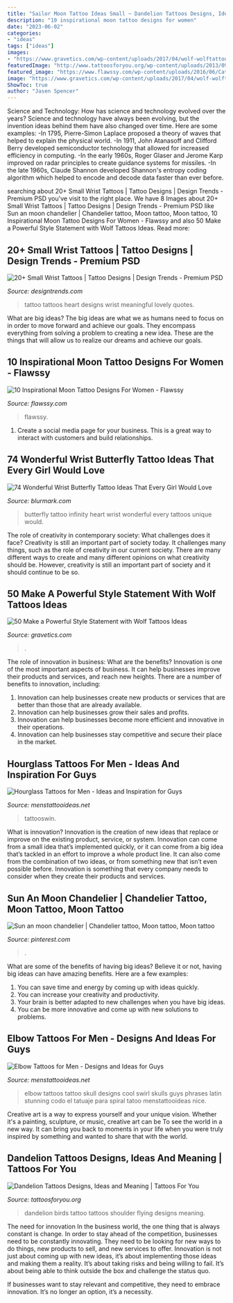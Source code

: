 ```yaml
---
title: "Sailor Moon Tattoo Ideas Small ~ Dandelion Tattoos Designs, Ideas And Meaning"
description: "10 inspirational moon tattoo designs for women"
date: "2023-06-02"
categories:
- "ideas"
tags: ["ideas"]
images:
- "https://www.gravetics.com/wp-content/uploads/2017/04/wolf-wolftattoos-blackandgreytattoos-spiritanimal.jpg"
featuredImage: "http://www.tattoosforyou.org/wp-content/uploads/2013/09/Dandelion-With-Birds-Tattoo.jpg"
featured_image: "https://www.flawssy.com/wp-content/uploads/2016/06/Cat-Moon-Tattoo-Design-Women-1.jpg"
image: "https://www.gravetics.com/wp-content/uploads/2017/04/wolf-wolftattoos-blackandgreytattoos-spiritanimal.jpg"
ShowToc: true
author: "Jasen Spencer"
---
```



Science and Technology: How has science and technology evolved over the years?
Science and technology have always been evolving, but the invention ideas behind them have also changed over time. Here are some examples: 
-In 1795, Pierre-Simon Laplace proposed a theory of waves that helped to explain the physical world. 
-In 1911, John Atanasoff and Clifford Berry developed semiconductor technology that allowed for increased efficiency in computing. 
-In the early 1960s, Roger Glaser and Jerome Karp improved on radar principles to create guidance systems for missiles.
-In the late 1960s, Claude Shannon developed Shannon's entropy coding algorithm which helped to encode and decode data faster than ever before.

	

		
searching about 20+ Small Wrist Tattoos | Tattoo Designs | Design Trends - Premium PSD you've visit to the right place. We have 8 Images about 20+ Small Wrist Tattoos | Tattoo Designs | Design Trends - Premium PSD like Sun an moon chandelier | Chandelier tattoo, Moon tattoo, Moon tattoo, 10 Inspirational Moon Tattoo Designs For Women - Flawssy and also 50 Make a Powerful Style Statement with Wolf Tattoos Ideas. Read more:
		
    
## 20+ Small Wrist Tattoos | Tattoo Designs | Design Trends - Premium PSD

<img loading=lazy src="https://images.designtrends.com/wp-content/uploads/2016/03/25121558/Lovely-Heart-Tattoo-.jpg" onerror="this.onerror=null;this.src='https://tse3.mm.bing.net/th?id=OIP.eYvzs9100--Eny2-llzCXwHaHa&amp;pid=15.1';" alt="20+ Small Wrist Tattoos | Tattoo Designs | Design Trends - Premium PSD">

_Source: designtrends.com_

>tattoo tattoos heart designs wrist meaningful lovely quotes. 

	

What are big ideas?
The big ideas are what we as humans need to focus on in order to move forward and achieve our goals. They encompass everything from solving a problem to creating a new idea. These are the things that will allow us to realize our dreams and achieve our goals.

    
## 10 Inspirational Moon Tattoo Designs For Women - Flawssy

<img loading=lazy src="https://www.flawssy.com/wp-content/uploads/2016/06/Cat-Moon-Tattoo-Design-Women-1.jpg" onerror="this.onerror=null;this.src='https://tse1.mm.bing.net/th?id=OIP.5xTHUZ1MOki1hrPCnYxAmQHaJ4&amp;pid=15.1';" alt="10 Inspirational Moon Tattoo Designs For Women - Flawssy">

_Source: flawssy.com_

>flawssy. 

	

1. Create a social media page for your business. This is a great way to interact with customers and build relationships.

    
## 74 Wonderful Wrist Butterfly Tattoo Ideas That Every Girl Would Love

<img loading=lazy src="https://www.blurmark.com/wp-content/uploads/2017/05/Butterfly-With-Heart-Infinity-Tattoo.jpg" onerror="this.onerror=null;this.src='https://tse2.mm.bing.net/th?id=OIP.kWyrO6jO6qgYhC_numMxqQHaJ4&amp;pid=15.1';" alt="74 Wonderful Wrist Butterfly Tattoo Ideas That Every Girl Would Love">

_Source: blurmark.com_

>butterfly tattoo infinity heart wrist wonderful every tattoos unique would. 

	

The role of creativity in contemporary society: What challenges does it face?
Creativity is still an important part of society today. It challenges many things, such as the role of creativity in our current society. There are many different ways to create and many different opinions on what creativity should be. However, creativity is still an important part of society and it should continue to be so.

    
## 50 Make A Powerful Style Statement With Wolf Tattoos Ideas

<img loading=lazy src="https://www.gravetics.com/wp-content/uploads/2017/04/wolf-wolftattoos-blackandgreytattoos-spiritanimal.jpg" onerror="this.onerror=null;this.src='https://tse1.mm.bing.net/th?id=OIP.s_4IKpxpMHpo1pMLpXdlrAHaHa&amp;pid=15.1';" alt="50 Make a Powerful Style Statement with Wolf Tattoos Ideas">

_Source: gravetics.com_

>. 

	

The role of innovation in business: What are the benefits?
Innovation is one of the most important aspects of business. It can help businesses improve their products and services, and reach new heights. There are a number of benefits to innovation, including: 
1. Innovation can help businesses create new products or services that are better than those that are already available. 
2. Innovation can help businesses grow their sales and profits. 
3. Innovation can help businesses become more efficient and innovative in their operations. 
4. Innovation can help businesses stay competitive and secure their place in the market.

    
## Hourglass Tattoos For Men - Ideas And Inspiration For Guys

<img loading=lazy src="http://www.menstattooideas.net/tattooimages/2016/07/hourglass-tattoos-21.jpg" onerror="this.onerror=null;this.src='https://tse3.mm.bing.net/th?id=OIP.-qUSLBZbGcuob_OP5ItNJgHaJ4&amp;pid=15.1';" alt="Hourglass Tattoos for Men - Ideas and Inspiration for Guys">

_Source: menstattooideas.net_

>tattooswin. 

	

What is innovation?
Innovation is the creation of new ideas that replace or improve on the existing product, service, or system. Innovation can come from a small idea that’s implemented quickly, or it can come from a big idea that’s tackled in an effort to improve a whole product line. It can also come from the combination of two ideas, or from something new that isn’t even possible before. Innovation is something that every company needs to consider when they create their products and services.

    
## Sun An Moon Chandelier | Chandelier Tattoo, Moon Tattoo, Moon Tattoo

<img loading=lazy src="https://i.pinimg.com/736x/15/a9/fc/15a9fc7735191bee1d390b6e957b9635.jpg" onerror="this.onerror=null;this.src='https://tse4.mm.bing.net/th?id=OIP.XMMiyPq4ejXh12DvyUsltwHaMY&amp;pid=15.1';" alt="Sun an moon chandelier | Chandelier tattoo, Moon tattoo, Moon tattoo">

_Source: pinterest.com_

>. 

	

What are some of the benefits of having big ideas?
Believe it or not, having big ideas can have amazing benefits. Here are a few examples: 
1. You can save time and energy by coming up with ideas quickly.
2. You can increase your creativity and productivity. 
3. Your brain is better adapted to new challenges when you have big ideas.
4. You can be more innovative and come up with new solutions to problems.

    
## Elbow Tattoos For Men - Designs And Ideas For Guys

<img loading=lazy src="http://www.menstattooideas.net/tattooimages/2015/06/elbow-tattoos-41.jpg" onerror="this.onerror=null;this.src='https://tse2.mm.bing.net/th?id=OIP.u4yEr-r_CATwfpcZ8B4HBwHaMD&amp;pid=15.1';" alt="Elbow Tattoos for Men - Designs and Ideas for Guys">

_Source: menstattooideas.net_

>elbow tattoos tattoo skull designs cool swirl skulls guys phrases latin stunning codo el tatuaje para spiral tatoo menstattooideas nice. 

	

Creative art is a way to express yourself and your unique vision. Whether it's a painting, sculpture, or music, creative art can be To see the world in a new way. It can bring you back to moments in your life when you were truly inspired by something and wanted to share that with the world.

    
## Dandelion Tattoos Designs, Ideas And Meaning | Tattoos For You

<img loading=lazy src="http://www.tattoosforyou.org/wp-content/uploads/2013/09/Dandelion-With-Birds-Tattoo.jpg" onerror="this.onerror=null;this.src='https://tse3.mm.bing.net/th?id=OIP.H5ppWwKvvB_PwtWDwuma7gHaJ4&amp;pid=15.1';" alt="Dandelion Tattoos Designs, Ideas and Meaning | Tattoos For You">

_Source: tattoosforyou.org_

>dandelion birds tattoo tattoos shoulder flying designs meaning. 

	

The need for innovation
In the business world, the one thing that is always constant is change. In order to stay ahead of the competition, businesses need to be constantly innovating. They need to be looking for new ways to do things, new products to sell, and new services to offer.
Innovation is not just about coming up with new ideas, it’s about implementing those ideas and making them a reality. It’s about taking risks and being willing to fail. It’s about being able to think outside the box and challenge the status quo.

If businesses want to stay relevant and competitive, they need to embrace innovation. It’s no longer an option, it’s a necessity.

